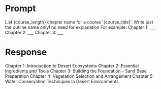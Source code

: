 # Prompt
List {course_length} chapter name for a course '{course_title}'. 
Write just the outline name only! no need for explanation For example: Chapter 1: ___ Chapter 2: ___ Chapter 3: ___

# Response
Chapter 1: Introduction to Desert Ecosystems
Chapter 2: Essential Ingredients and Tools
Chapter 3: Building the Foundation - Sand Base Preparation
Chapter 4: Vegetation Selection and Arrangement
Chapter 5: Water Conservation Techniques in Desert Environments
